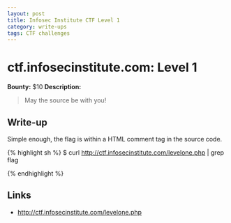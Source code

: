 ```yaml
---
layout: post
title: Infosec Institute CTF Level 1
category: write-ups
tags: CTF challenges
---
```


# ctf.infosecinstitute.com: Level 1
**Bounty:** $10
**Description:**

> May the source be with you!

## Write-up

Simple enough, the flag is within a HTML comment tag in the source code.

{% highlight sh %}
$ curl http://ctf.infosecinstitute.com/levelone.php | grep flag  
<!-- infosec_flagis_welcome -->  
{% endhighlight %}

## Links

* <http://ctf.infosecinstitute.com/levelone.php>
